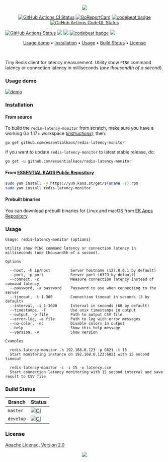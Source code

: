 <p align="center"><a href="#readme"><img src="https://gh.kaos.st/redis-latency-monitor.svg"/></a></p>

<p align="center">
  <a href="https://kaos.sh/w/redis-latency-monitor/ci"><img src="https://kaos.sh/w/redis-latency-monitor/ci.svg" alt="GitHub Actions CI Status" /></a>
  <a href="https://kaos.sh/r/redis-latency-monitor"><img src="https://kaos.sh/r/redis-latency-monitor.svg" alt="GoReportCard" /></a>
  <a href="https://kaos.sh/b/redis-latency-monitor"><img src="https://kaos.sh/b/40d24053-129b-4407-97bd-adecc66c8903.svg" alt="codebeat badge" /></a>
  <a href="https://kaos.sh/w/redis-latency-monitor/codeql"><img src="https://kaos.sh/w/redis-latency-monitor/codeql.svg" alt="GitHub Actions CodeQL Status" /></a>

  <a href="https://github.com/essentialkaos/redis-latency-monitor/actions"><img src="https://github.com/essentialkaos/redis-latency-monitor/workflows/CI/badge.svg" alt="GitHub Actions Status" /></a>
  <a href="https://github.com/essentialkaos/redis-latency-monitor/actions?query=workflow%3ACodeQL"><img src="https://github.com/essentialkaos/redis-latency-monitor/workflows/CodeQL/badge.svg" /></a>
  <a href="https://goreportcard.com/report/github.com/essentialkaos/mdtoc"><img src="https://goreportcard.com/badge/github.com/essentialkaos/mdtoc"></a>
  <a href="https://codebeat.co/projects/github-com-essentialkaos-redis-latency-monitor-master"><img alt="codebeat badge" src="https://codebeat.co/badges/40d24053-129b-4407-97bd-adecc66c8903" /></a>
  <a href="#license"><img src="https://gh.kaos.st/apache2.svg"></a>
</p>

<p align="center"><a href="#usage-demo">Usage demo</a> • <a href="#installation">Installation</a> • <a href="#usage">Usage</a> • <a href="#build-status">Build Status</a> • <a href="#license">License</a></p>

<br/>

Tiny Redis client for latency measurement. Utility show `PING` command latency or connection latency in milliseconds (_one thousandth of a second_).

### Usage demo

[![demo](https://gh.kaos.st/redis-latency-monitor-301.gif)](#usage-demo)

### Installation

#### From source

To build the `redis-latency-monitor` from scratch, make sure you have a working Go 1.17+ workspace (_[instructions](https://golang.org/doc/install)_), then:

```
go get github.com/essentialkaos/redis-latency-monitor
```

If you want to update `redis-latency-monitor` to latest stable release, do:

```
go get -u github.com/essentialkaos/redis-latency-monitor
```

#### From [ESSENTIAL KAOS Public Repository](https://yum.kaos.st)

```bash
sudo yum install -y https://yum.kaos.st/get/$(uname -r).rpm
sudo yum install redis-latency-monitor
```

#### Prebuilt binaries

You can download prebuilt binaries for Linux and macOS from [EK Apps Repository](https://apps.kaos.st/redis-latency-monitor/latest).

### Usage

```
Usage: redis-latency-monitor {options}

Utility show PING command latency or connection latency in milliseconds (one thousandth of a second).

Options

  --host, -h ip/host         Server hostname (127.0.0.1 by default)
  --port, -p port            Server port (6379 by default)
  --connect, -c              Measure connection latency instead of command latency
  --password, -a password    Password to use when connecting to the server
  --timeout, -t 1-300        Connection timeout in seconds (3 by default)
  --interval, -i 1-3600      Interval in seconds (60 by default)
  --timestamps, -T           Use unix timestamps in output
  --output, -o file          Path to output CSV file
  --error-log, -e file       Path to log with error messages
  --no-color, -nc            Disable colors in output
  --help                     Show this help message
  --version, -v              Show version

Examples

  redis-latency-monitor -h 192.168.0.123 -p 6821 -t 15
  Start monitoring instance on 192.168.0.123:6821 with 15 second timeout

  redis-latency-monitor -c -i 15 -o latency.csv
  Start connection latency monitoring with 15 second interval and save result to CSV file

```

### Build Status

| Branch | Status |
|--------|--------|
| `master` | [![CI](https://kaos.sh/w/redis-latency-monitor/ci.svg?branch=master)](https://kaos.sh/w/redis-latency-monitor/ci?query=branch:master) |
| `develop` | [![CI](https://kaos.sh/w/redis-latency-monitor/ci.svg?branch=master)](https://kaos.sh/w/redis-latency-monitor/ci?query=branch:develop) |

### License

[Apache License, Version 2.0](https://www.apache.org/licenses/LICENSE-2.0)

<p align="center"><a href="https://essentialkaos.com"><img src="https://gh.kaos.st/ekgh.svg"/></a></p>
